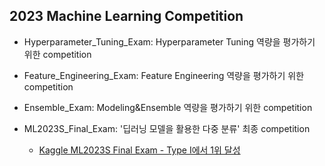 ## 2023 Machine Learning Competition

- Hyperparameter_Tuning_Exam: Hyperparameter Tuning 역량을 평가하기 위한 competition

- Feature_Engineering_Exam: Feature Engineering 역량을 평가하기 위한 competition

- Ensemble_Exam: Modeling&Ensemble 역량을 평가하기 위한 competition

- ML2023S_Final_Exam: '딥러닝 모델을 활용한 다중 분류' 최종 competition
    - [Kaggle ML2023S Final Exam - Type I에서 1위 달성](https://www.kaggle.com/competitions/ml-final-exam-type-01/leaderboard)
